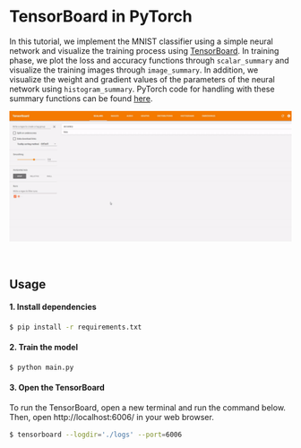 # TensorBoard in PyTorch

In this tutorial, we implement the MNIST classifier using a simple neural network and visualize the training process using [TensorBoard](https://www.tensorflow.org/get_started/summaries_and_tensorboard). In training phase, we plot the loss and accuracy functions through `scalar_summary` and visualize the training images through `image_summary`. In addition, we visualize the weight and gradient values of the parameters of the neural network using `histogram_summary`. PyTorch code for handling with these summary functions can be found [here](https://github.com/yunjey/pytorch-tutorial/blob/master/tutorials/04-utils/tensorboard/main.py#L83-L105).

![alt text](gif/tensorboard.gif)

<br>

## Usage 

#### 1. Install dependencies
```bash
$ pip install -r requirements.txt
```

#### 2. Train the model
```bash
$ python main.py
```

#### 3. Open the TensorBoard
To run the TensorBoard, open a new terminal and run the command below. Then, open http://localhost:6006/ in your web browser.
```bash
$ tensorboard --logdir='./logs' --port=6006
```